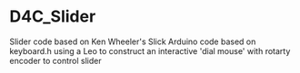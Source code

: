 # D4C_Slider

Slider code based on Ken Wheeler's Slick
Arduino code based on keyboard.h using a Leo to construct an interactive 'dial mouse' with rotarty encoder to control slider
